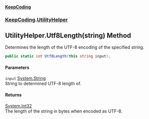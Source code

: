 #### [KeepCoding](index.md 'index')
### [KeepCoding](KeepCoding.md 'KeepCoding').[UtilityHelper](UtilityHelper.md 'KeepCoding.UtilityHelper')
## UtilityHelper.Utf8Length(string) Method
Determines the length of the UTF-8 encoding of the specified string.
```csharp
public static int Utf8Length(this string input);
```
#### Parameters
<a name='KeepCoding.UtilityHelper.Utf8Length(string).input'></a>
`input` [System.String](https://docs.microsoft.com/en-us/dotnet/api/System.String 'System.String')  
String to determined UTF-8 length of.
  
#### Returns
[System.Int32](https://docs.microsoft.com/en-us/dotnet/api/System.Int32 'System.Int32')  
The length of the string in bytes when encoded as UTF-8.

